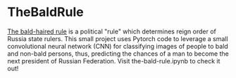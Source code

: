 # TheBaldRule

[The bald-haired rule](https://en.wikipedia.org/wiki/Bald%E2%80%93hairy) is a political "rule" which determines reign order of Russia state rulers. This small project 
uses Pytorch code to leverage a small convolutional neural network (CNN) for classifying images of people to bald and non-bald persons, 
thus, predicting the chances of a man to become the next president of Russian Federation.
Visit the-bald-rule.ipynb to check it out!

